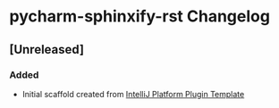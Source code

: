 <!-- Keep a Changelog guide -> https://keepachangelog.com -->

# pycharm-sphinxify-rst Changelog

## [Unreleased]
### Added
- Initial scaffold created from [IntelliJ Platform Plugin Template](https://github.com/JetBrains/intellij-platform-plugin-template)
